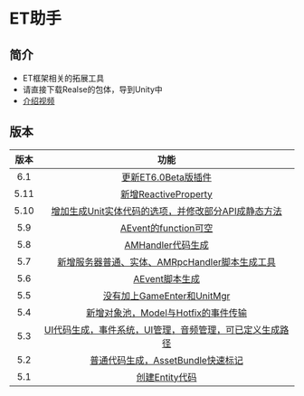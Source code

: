 # ET助手

## 简介

- ET框架相关的拓展工具 
- 请直接下载Realse的包体，导到Unity中
- [介绍视频](https://www.bilibili.com/video/av74764837)

## 版本

| 版本 |                             功能                             |
| :--: | :----------------------------------------------------------: |
| 6.1  | [更新ET6.0Beta版插件](https://github.com/swicksu/ET-Assistant/releases/tag/v6.01) |
| 5.11 | [新增ReactiveProperty](https://github.com/swicksu/ET-Assistant/releases/tag/v5.11) |
| 5.10 | [增加生成Unit实体代码的选项，并修改部分API成静态方法](https://github.com/swicksu/ET-Assistant/releases/tag/v5.10) |
| 5.9  | [AEvent的function可空](https://github.com/swicksu/ET-Assistant/releases/tag/v5.9) |
| 5.8  | [AMHandler代码生成](https://github.com/swicksu/ET-Assistant/releases/tag/v5.08) |
| 5.7  | [新增服务器普通、实体、AMRpcHandler脚本生成工具](https://github.com/swicksu/ET-Assistant/releases/tag/v5.07) |
| 5.6  | [AEvent脚本生成](https://github.com/swicksu/ET-Assistant/releases/tag/v5.06) |
| 5.5  | [没有加上GameEnter和UnitMgr](https://github.com/swicksu/ET-Assistant/releases/tag/v5.05) |
| 5.4  | [新增对象池，Model与Hotfix的事件传输](https://github.com/swicksu/ET-Assistant/releases/tag/v5.04) |
| 5.3  | [UI代码生成，事件系统，UI管理，音频管理，可已定义生成路径](https://github.com/swicksu/ET-Assistant/releases/tag/v5.03) |
| 5.2  | [普通代码生成，AssetBundle快速标记](https://github.com/swicksu/ET-Assistant/releases/tag/v5.02) |
| 5.1  | [创建Entity代码](https://github.com/swicksu/ET-Assistant/releases/tag/v5.01) |
